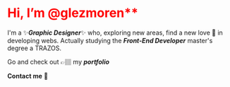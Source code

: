 <style>h1{color:red;}</style>
# Hi, I’m @glezmoren**

I'm a ✨***Graphic Designer***✨ who, exploring new areas, find a new love 💖 in developing webs. Actually studying the ***Front-End Developer*** master's degree a TRAZOS.

Go and check out 👉🏽 my ***portfolio***

**Contact me** 📩 


